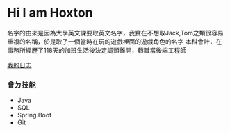 # Hi I am Hoxton 
  名字的由來是因為大學英文課要取英文名字，我實在不想取Jack,Tom之類很容易重複的名稱，於是取了一個當時在玩的遊戲<Payday2>裡面的遊戲角色的名字
  本科會計，在事務所經歷了118天的加班生活後決定調頭離開，轉職當後端工程師

  [我的日志](https://hoxton019030.github.io/)
### 會ㄉ技能

+ Java
+ SQL
+ Spring Boot
+ Git

<!--
**Hoxton019030/Hoxton019030** is a ✨ _special_ ✨ repository because its `README.md` (this file) appears on your GitHub profile.

Here are some ideas to get you started:

- 🔭 I’m currently working on ...
- 🌱 I’m currently learning ...
- 👯 I’m looking to collaborate on ...
- 🤔 I’m looking for help with ...
- 💬 Ask me about ...
- 📫 How to reach me: ...
- 😄 Pronouns: ...
- ⚡ Fun fact: ...
-->

